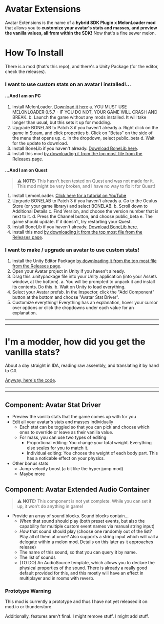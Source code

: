 # Avatar Extensions

Avatar Extensions is the name of a **hybrid SDK Plugin x MelonLoader mod** that allows you to **customize your avatar's stats and masses, and preview the vanilla values, all from within the SDK!** Now that's a fine sewer melon. 

# How To Install
There is a mod (that's this repo), and there's a Unity Package (for the editor, check the releases).

### I want to use custom stats on an avatar I installed!...

#### ...And I am on PC
1. Install MelonLoader. [Download it here](https://melonwiki.xyz/#/?id=automated-installation)
	a. YOU MUST USE MELONLOADER 0.5.7 - IF YOU DO NOT, YOUR GAME WILL CRASH AND BREAK.
	b. Launch the game without any mods installed. It will take longer than usual, but this sets it up for modding.
2. Upgrade BONELAB to Patch 3 if you haven't already
	a. Right click on the game in Steam, and click properties
	b. Click on "Betas" on the side of the menu that opens up.
	c. In the dropdown, select public_beta
	d. Wait for the update to download.
3. Install BoneLib if you haven't already. [Download BoneLib here](https://bonelab.thunderstore.io/package/gnonme/BoneLib/).
4. Install this mod [by downloading it from the top most file from the Releases page](https://github.com/EtiTheSpirit/AvatarStatExtender/releases).

#### ...And I am on Quest
> ⚠ **NOTE:** This hasn't been tested on Quest and was not made for it. This mod might be very broken, and I have no way to fix it for Quest!

1. Install LemonLoader. [Click here for a tutorial on YouTube](https://www.youtube.com/watch?v=Ax6vAd_lGsg)
2. Upgrade BONELAB to Patch 3 if you haven't already
	a. Go to the Oculus Store (or your game library) and select BONELAB.
	b. Scroll down to Additional Details
	c. Find Version, and choose the version number that is next to it.
	d. Press the Channel button, and choose public_beta
	e. The game should update. If it doesn't, try restarting your Quest.
3. Install BoneLib if you haven't already. [Download BoneLib here](https://bonelab.thunderstore.io/package/gnonme/BoneLib/).
4. Install this mod [by downloading it from the top most file from the Releases page](https://github.com/EtiTheSpirit/AvatarStatExtender/releases).

### I want to make / upgrade an avatar to use custom stats!
1. Install the Unity Editor Package [by downloading it from the top most file from the Releases page](https://github.com/EtiTheSpirit/AvatarStatExtender/releases).
2. Open your Avatar project in Unity if you haven't already.
3. Drag this .unitypackage file into your Unity application (into your Assets window, at the bottom).
	a. You will be prompted to unpack it and install its contents. Do this.
	b. Wait on Unity to load everything.
4. Select your Avatar prefab. In the Inspector, click the "Add Component" button at the bottom and choose "Avatar Stat Driver".
5. Customize everything! Everything has an explanation, hover your cursor over options or click the dropdowns under each value for an explanation.

***
***
# I'm a modder, how did you get the vanilla stats?
About a day straight in IDA, reading raw assembly, and translating it by hand to C#.

[Anyway, here's the code](https://github.com/EtiTheSpirit/AvatarStatExtender/blob/0.1.0/AvatarStatExtender/Tools/AvatarStatCalculationExtension.cs).

***
***

## Component: Avatar Stat Driver
* Preview the vanilla stats that the game comes up with for you
* Edit all your avatar's stats and masses individually
  * Each stat can be toggled so that you can pick and choose which ones to override or leave as their vanilla value.
  * For mass, you can use two types of editing
    * Proportional editing: You change your total weight. Everything else scales for you to match it.
    * Individual editing: You choose the weight of each body part. This has a noticable effect on your physics.
* Other bonus stats
  * Jump velocity boost (a bit like the hyper jump mod)
  * Maybe more

## Component: Avatar Extended Audio Container
> ⚠ **NOTE:** This component is not yet complete. While you can set it up, it won't do anything in game!

* Provide an array of sound blocks. Sound blocks contain...
  * *When* that sound should play (both preset events, but also the capability for multiple custom event names via manual string input)
  * *How* that sound should play (choose one randomly out of the list? Play all of them at once? Also supports a string input which will call a delegate within a melon mod. Details on this later as it approaches release)
  * The name of this sound, so that you can query it by name.
  * The list of sounds
  * (TO DO) An AudioSource template, which allows you to declare the physical properties of the sound. There is already a really good default provided for this, and this mostly will have an effect in multiplayer and in rooms with reverb.

### Prototype Warning
This mod is currently a prototype and thus I have not yet released it on mod.io or thunderstore.

Additionally, features aren't final. I might remove stuff. I might add stuff.
